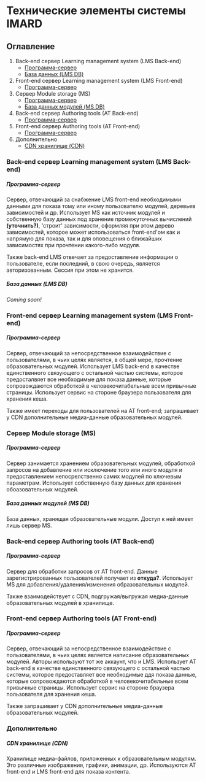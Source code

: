# Технические элементы системы IMARD

## Оглавление

1. Back-end сервер Learning management system (LMS Back-end)
	+ [Программа-сервер](#LMS_Backend)
	+ [База данных (LMS DB)](#LMS_DB)
2. Front-end сервер Learning management system (LMS Front-end)
	+ [Программа-сервер](#LMS_Frontend)
3. Сервер Module storage (MS)
	+ [Программа-сервер](#MS_Backend)
	+ [База данных модулей (MS DB)](#MS_DB)
4. Back-end сервер Authoring tools (AT Back-end)
	+ [Программа-сервер](#AT_Backend)
5. Front-end сервер Authoring tools (AT Front-end)
	+ [Программа-сервер](#AT_Frontend)
6. Дополнительно
	+ [CDN хранилище (CDN)](#CDN)

### Back-end сервер Learning management system (LMS Back-end)

##### <a name="LMS_Backend"></a> Программа-сервер

Сервер, отвечающий за снабжение LMS front-end необходимыми данными для показа тому или иному пользователю модулей, деревьев зависимостей и др. Использует MS как источник модулей и собственную базу данных под хранение промежуточных вычислений **(уточнить?)**, 'строит' зависимости, оформляя при этом дерево зависимостей, которое может использоваться front-end'ом как и напрямую для показа, так и для оповещения о ближайших зависимостях при прочтении какого-либо модуля.

Также back-end LMS отвечает за предоставление информации о пользователе, если последний, в свою очередь, является авторизованным. Сессия при этом не хранится.

##### <a name="LMS_DB"></a> База данных (LMS DB)

*Coming soon!*

### Front-end сервер Learning management system (LMS Front-end)

##### <a name="LMS_Frontend"></a> Программа-сервер

Сервер, отвечающий за непосредственное взаимодействие с пользователями, в чьих целях является, в общей мере, прочтение образовательных модулей. Использует LMS back-end в качестве единственного связующего с остальной частью системы, которое предосталвяет все необходимые для показа данные, которые сопровождаются обработкой в человекочитабельные всем привычные страницы. Использует сервис на стороне браузера пользователя для хранения кеша.

Также имеет переходы для пользователей на AT front-end; запрашивает у CDN дополнительные медиа-данные образовательных модулей.

### Сервер Module storage (MS)

##### <a name="MS_Backend"></a> Программа-сервер

Сервер занимается хранением образовательных модулей, обработкой запросов на добавление или исключение того или иного модуля и предоставлением непосрелственно самих модулей по ключевым параметрам. Использует собственную базу данных для хранения обоазовательных модулей.

##### <a name="MS_DB"></a> База данных модулей (MS DB)

База данных, хранящая образовательные модули. Доступ к ней имеет лишь сервер MS.

### Back-end сервер Authoring tools (AT Back-end)

##### <a name="AT_Backend"></a> Программа-сервер

Сервер для обработки запросов от AT front-end. Данные зарегистрированных пользователей получает из **откуда?**. Использует MS для добавления/удаления/изменения образовательных модулей.

Также взаимодействует с CDN, подгружая/выгружая медиа-данные образовательных модулей в хранилище.

### Front-end сервер Authoring tools (AT Front-end)

##### <a name="AT_Frontend"></a> Программа-сервер

Сервер, отвечающий за непосредственное взаимодействие с пользователями, в чьих целях является написание образовательных модулей. Авторы используют тот же аккаунт, что и LMS. Использует AT back-end в качестве единственного связующего с остальной частью системы, которое предоставляет все необходимые ддя показа данные, которые сопровождаются обработкой в человекочитабельные всем привычные страницы. Использует сервис на стороне браузера пользователя для хранения кеша.

Также запрашивает у CDN дополнительные медиа-данные образовательных модулей.

### Дополнительно

##### <a name="CDN"></a> CDN хранилище (CDN)

Хранилище медиа-файлов, приложенных к образовательным модулям. Это различные изображения, графики, анимации, др. Используются AT front-end и LMS front-end для показа контента.
